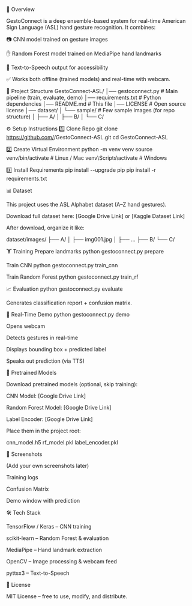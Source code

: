📌 Overview

GestoConnect is a deep ensemble-based system for real-time American Sign Language (ASL) hand gesture recognition.
It combines:

📷 CNN model trained on gesture images

✋ Random Forest model trained on MediaPipe hand landmarks

🎤 Text-to-Speech output for accessibility

✅ Works both offline (trained models) and real-time with webcam.

📂 Project Structure
GestoConnect-ASL/
│── gestoconnect.py          # Main pipeline (train, evaluate, demo)
│── requirements.txt         # Python dependencies
│── README.md                # This file
│── LICENSE                  # Open source license
│── dataset/
│    └── sample/             # Few sample images (for repo structure)
│        ├── A/
│        ├── B/
│        └── C/

⚙️ Setup Instructions
1️⃣ Clone Repo
git clone https://github.com/<your-username>/GestoConnect-ASL.git
cd GestoConnect-ASL

2️⃣ Create Virtual Environment
python -m venv venv
source venv/bin/activate   # Linux / Mac
venv\Scripts\activate      # Windows

3️⃣ Install Requirements
pip install --upgrade pip
pip install -r requirements.txt

📊 Dataset

This project uses the ASL Alphabet dataset (A–Z hand gestures).

Download full dataset here: [Google Drive Link] or [Kaggle Dataset Link]

After download, organize it like:

dataset/images/
   ├── A/
   │   ├── img001.jpg
   │   ├── ...
   ├── B/
   └── C/

🏋️ Training
Prepare landmarks
python gestoconnect.py prepare

Train CNN
python gestoconnect.py train_cnn

Train Random Forest
python gestoconnect.py train_rf

📈 Evaluation
python gestoconnect.py evaluate


Generates classification report + confusion matrix.

🎥 Real-Time Demo
python gestoconnect.py demo


Opens webcam

Detects gestures in real-time

Displays bounding box + predicted label

Speaks out prediction (via TTS)

🤖 Pretrained Models

Download pretrained models (optional, skip training):

CNN Model: [Google Drive Link]

Random Forest Model: [Google Drive Link]

Label Encoder: [Google Drive Link]

Place them in the project root:

cnn_model.h5
rf_model.pkl
label_encoder.pkl

📸 Screenshots

(Add your own screenshots later)

Training logs

Confusion Matrix

Demo window with prediction

🛠️ Tech Stack

TensorFlow / Keras – CNN training

scikit-learn – Random Forest & evaluation

MediaPipe – Hand landmark extraction

OpenCV – Image processing & webcam feed

pyttsx3 – Text-to-Speech

📜 License

MIT License – free to use, modify, and distribute.
